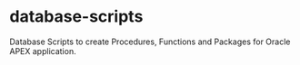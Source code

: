# database-scripts
Database Scripts to create Procedures, Functions and Packages for Oracle APEX application.
